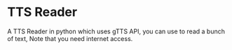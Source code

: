 # TTS Reader
 A TTS Reader in python which uses gTTS API, you can use to read a bunch of text, Note that you need internet access.

